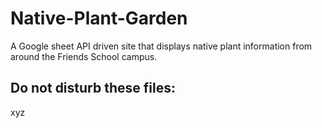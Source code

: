 # Native-Plant-Garden
A Google sheet API driven site that displays native plant information from around the Friends School campus.



## Do not disturb these files:
xyz